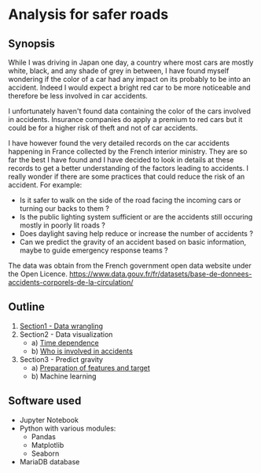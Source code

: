 # Analysis for safer roads

## Synopsis
While I was driving in Japan one day, a country where most cars are mostly white, black, and any shade of grey in between, I have found myself wondering if the color of a car had any impact on its probably to be into an accident.
Indeed I would expect a bright red car to be more noticeable and therefore be less involved in car accidents.

I unfortunately haven't found data containing the color of the cars involved in accidents.
Insurance companies do apply a premium to red cars but it could be for a higher risk of theft and not of car accidents.

I have however found the very detailed records on the car accidents happening in France collected by the French interior ministry.
They are so far the best I have found and I have decided to look in details at these records to get a better understanding of the factors leading to accidents.
I really wonder if there are some practices that could reduce the risk of an accident.
For example:
- Is it safer to walk on the side of the road facing the incoming cars or turning our backs to them ?
- Is the public lighting system sufficient or are the accidents still occuring mostly in poorly lit roads ?
- Does daylight saving help reduce or increase the number of accidents ?
- Can we predict the gravity of an accident based on basic information, maybe to guide emergency response teams ?

The data was obtain from the French government open data website under the Open Licence.
https://www.data.gouv.fr/fr/datasets/base-de-donnees-accidents-corporels-de-la-circulation/


## Outline
1. [Section1 - Data wrangling](https://github.com/hillairet/analysis-for-safer-roads/blob/master/Section1%20-%20Data%20Wrangling.ipynb)
2. Section2 - Data visualization
	* a) [Time dependence](https://github.com/hillairet/analysis-for-safer-roads/blob/master/Section2a%20-%20Data%20Visualization.ipynb)
	* b) [Who is involved in accidents](https://github.com/hillairet/analysis-for-safer-roads/blob/master/Section2b%20-%20Data%20Visualization.ipynb)
3. Section3 - Predict gravity
	* a) [Preparation of features and target](https://github.com/hillairet/analysis-for-safer-roads/blob/master/Section3a%20-%20Predicting%20the%20gravity.ipynb)
	* b) Machine learning


## Software used
- Jupyter Notebook
- Python with various modules:
  * Pandas
  * Matplotlib
  * Seaborn
- MariaDB database
